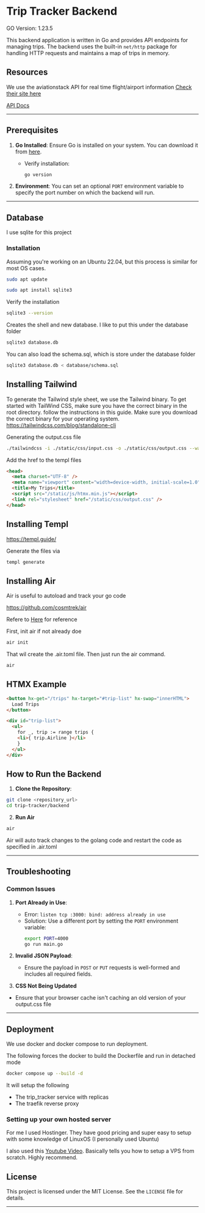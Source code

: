 # Trip Tracker Backend

GO Version: 1.23.5

This backend application is written in Go and provides API endpoints for managing trips. The backend uses the built-in `net/http` package for handling HTTP requests and maintains a map of trips in memory.

## Resources

We use the aviationstack API for real time flight/airport information [Check their site here](https://aviationstack.com)

[API Docs](https://aviationstack.com/documentation)

---

## Prerequisites

1. **Go Installed**: Ensure Go is installed on your system. You can download it from [here](https://golang.org/dl/).

   - Verify installation:
     ```bash
     go version
     ```

2. **Environment**: You can set an optional `PORT` environment variable to specify the port number on which the backend will run.

---

## Database

I use sqlite for this project

### Installation

Assuming you're working on an Ubuntu 22.04, but this process is similar for most OS cases.

```bash
sudo apt update
```

```bash
sudo apt install sqlite3
```

Verify the installation

```bash
sqlite3 --version
```

Creates the shell and new database. I like to put this under the database folder

```bash
sqlite3 database.db
```

You can also load the schema.sql, which is store under the database folder

```bash
sqlite3 database.db < database/schema.sql
```

## Installing Tailwind

To generate the Tailwind style sheet, we use the Tailwind binary. To get started with TailWind CSS, make sure you have the correct binary in the root directory. follow the instructions in this guide. Make sure you download the correct binary for your operating system. https://tailwindcss.com/blog/standalone-cli

Generating the output.css file

```bash
./tailwindcss -i ./static/css/input.css -o ./static/css/output.css --watch
```

Add the href to the templ files

```html
<head>
  <meta charset="UTF-8" />
  <meta name="viewport" content="width=device-width, initial-scale=1.0" />
  <title>My Trips</title>
  <script src="/static/js/htmx.min.js"></script>
  <link rel="stylesheet" href="/static/css/output.css" />
</head>
```

## Installing Templ

https://templ.guide/

Generate the files via

```bash
templ generate
```

## Installing Air

Air is useful to autoload and track your go code

https://github.com/cosmtrek/air

Refere to [Here](https://github.com/air-verse/air) for reference

First, init air if not already doe

```bash
air init
```

That wil create the .air.toml file. Then just run the air command.

```bash
air
```

## HTMX Example

```html
<button hx-get="/trips" hx-target="#trip-list" hx-swap="innerHTML">
  Load Trips
</button>

<div id="trip-list">
  <ul>
    for _, trip := range trips {
    <li>{ trip.Airline }</li>
    }
  </ul>
</div>
```

## How to Run the Backend

1. **Clone the Repository**:

```bash
git clone <repository_url>
cd trip-tracker/backend
```

2. **Run Air**

```bash
air
```

Air will auto track changes to the golang code and restart the code as specified in .air.toml

---

## Troubleshooting

### Common Issues

1. **Port Already in Use**:

   - Error: `listen tcp :3000: bind: address already in use`
   - Solution: Use a different port by setting the `PORT` environment variable:
     ```bash
     export PORT=4000
     go run main.go
     ```

2. **Invalid JSON Payload**:

   - Ensure the payload in `POST` or `PUT` requests is well-formed and includes all required fields.

3. **CSS Not Being Updated**

- Ensure that your browser cache isn't caching an old version of your output.css file

---

## Deployment

We use docker and docker compose to run deployment.

The following forces the docker to build the Dockerfile and run in detached mode

```bash
docker compose up --build -d
```

It will setup the following

- The trip_tracker service with replicas
- The traefik reverse proxy

### Setting up your own hosted server

For me I used Hostinger. They have good pricing and super easy to setup with some knowledge of LinuxOS (I personally used Ubuntu)

I also used this [Youtube Video](https://www.youtube.com/watch?v=F-9KWQByeU0&ab_channel=DreamsofCode). Basically tells you how to setup a VPS from scratch. Highly recommend.

## License

This project is licensed under the MIT License. See the `LICENSE` file for details.

---
